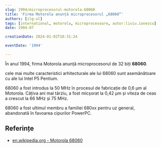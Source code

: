 ```yaml
---
slug: 1994/microprocesorul-motorola-68060
title: 'Firma Motorola anunță microprocesorul „68060”'
authors: [ilg-ul]
tags: [international, motorola, microprocesoare, autor:liviu.ionescu]
date: 1994-07

creationDate: 2024-01-02T10:31:24

eventDate: '1994'

---
```


În anul 1994, firma Motorola anunță microprocesorul
de 32 biți **68060**.

<!-- truncate -->

cele mai multe caracteristici arhitecturale ale lui 68060 sunt
asemănătoare cu ale lui Intel P5 Pentium.

68060 a fost introdus la 50 MHz în procesul de fabricație de
0,6 µm al Motorola. Câțiva ani mai târziu, a fost micșorat
la 0,42 µm și viteza de ceas a crescut la 66 MHz și 75 MHz.

68060 a fost ultimul membru a familiei 680xx pentru uz general,
abandonată în favoarea cipurilor PowerPC.

## Referințe

- [en.wikipedia.org - Motorola 68060](https://en.wikipedia.org/wiki/Motorola_68060)
